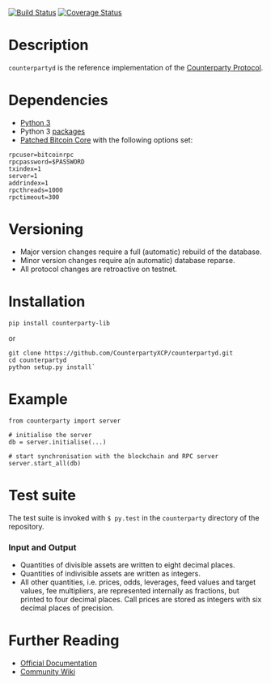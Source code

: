 [![Build Status](https://travis-ci.org/CounterpartyXCP/counterpartyd.svg?branch=develop)](https://travis-ci.org/CounterpartyXCP/counterpartyd)
[![Coverage Status](https://coveralls.io/repos/CounterpartyXCP/counterpartyd/badge.png?branch=develop)](https://coveralls.io/r/CounterpartyXCP/counterpartyd?branch=develop)

# Description
`counterpartyd` is the reference implementation of the [Counterparty
Protocol](https://github.com/CounterpartyXCP/Counterparty).


# Dependencies
* [Python 3](http://python.org)
* Python 3 [packages](https://github.com/CounterpartyXCP/counterpartyd/blob/master/pip-requirements.txt)
* [Patched Bitcoin Core](https://github.com/btcdrak/bitcoin/releases/tag/addrindex-0.10.0) with the following options set:

```
rpcuser=bitcoinrpc
rpcpassword=$PASSWORD
txindex=1
server=1
addrindex=1
rpcthreads=1000
rpctimeout=300
```


# Versioning
* Major version changes require a full (automatic) rebuild of the database.
* Minor version changes require a(n automatic) database reparse.
* All protocol changes are retroactive on testnet.

# Installation

`pip install counterparty-lib`

or

```
git clone https://github.com/CounterpartyXCP/counterpartyd.git
cd counterpartyd
python setup.py install`
```

# Example

```
from counterparty import server

# initialise the server
db = server.initialise(...)

# start synchronisation with the blockchain and RPC server
server.start_all(db)
```

# Test suite

The test suite is invoked with `$ py.test` in the `counterparty` directory of the
repository.

### Input and Output
* Quantities of divisible assets are written to eight decimal places.
* Quantities of indivisible assets are written as integers.
* All other quantities, i.e. prices, odds, leverages, feed values and target
values, fee multipliers, are represented internally as fractions, but printed
to four decimal places. Call prices are stored as integers with six decimal
places of precision.


# Further Reading

* [Official Documentation](http://counterparty.io/docs/)
* [Community Wiki](https://github.com/CounterpartyXCP/Community/wiki)
